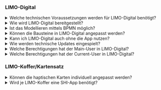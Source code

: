 ### LIMO-Digital

<details>
<summary>Welche technischen Voraussetzungen werden für LIMO-Digital benötigt?</summary>

>Für den Zugriff benötigen Sie einen Internetbrowser wie beispielsweise Google Chrome oder Mozilla Firefox. Es ist keine Installation der Anwendung erforderlich.
</details>
  
<details>
<summary>Wie wird LIMO-Digital bereitgestellt?</summary>

>Die Kollaborationsplattform wird als Software as a Service vom SHI in Deutschland gehostet. Über eine Mandantenfähigkeit können Sie auf die Plattform zugreifen.
</details>
  
<details>
<summary>Ist das Modellieren mittels BPMN möglich?</summary>

>Ja, die Umwandlung zu BPMN erfolgt bei der Modellierung mit den SHI-Bausteinen im Hintergrund. Die Ansicht zwischen den SHI-Bausteinen und BPMN kann jederzeit gewechselt werden.
</details>
  
<details>
<summary>Können die Bausteine in LIMO-Digital angepasst werden?</summary>

>Ja, individuelle Anpassungen sind grundsätzlich möglich. Der digitale Kartensatz enthält Leerkarten für alles, was in den vordefinierten Karten nicht mit inbegriffen ist.
</details>
  
<details>
<summary>Kann ich LIMO-Digital auch ohne die App nutzen?</summary>

>Ja, allerdings ist die Nutzung der App nur bei Verwendung der SHI-Koffer möglich.
</details>
  
<details>
<summary>Wie werden technische Updates eingespielt?</summary>

>Technische Updates sind Bestandteil des Vertrages und werden automatisch eingespielt.
</details>
  
<details>
<summary>Welche Berechtigungen hat der Main-User in LIMO-Digital?</summary>

>Die Main-User könnnen die Projekte der Orgaisation verwalten und den Zugriff der Current-User überwachen.
</details>
  
<details>
<summary>Welche Berechtigungen hat der Current-User in LIMO-Digital?</summary>

>Die Current-User können über einen Link auf SHI-Digital zugreifen. Dafür ist keine Anmeldung notwendig.
</details>

### LIMO-Koffer/Kartensatz

<details>
<summary>Können die haptischen Karten individuell angepasst werden?</summary>

>Ja, individuelle Anpassungen sind grundsätzlich möglich. Der Kartensatz enthält Leerkarten für alles, was in den vordefinierten Karten nicht mit inbegriffen ist.
</details>
  
<details>
<summary>Wird je LIMO-Koffer eine SHI-App benötigt?</summary>

>Sie benötigen je Koffer eine Applizenz.
</details>
